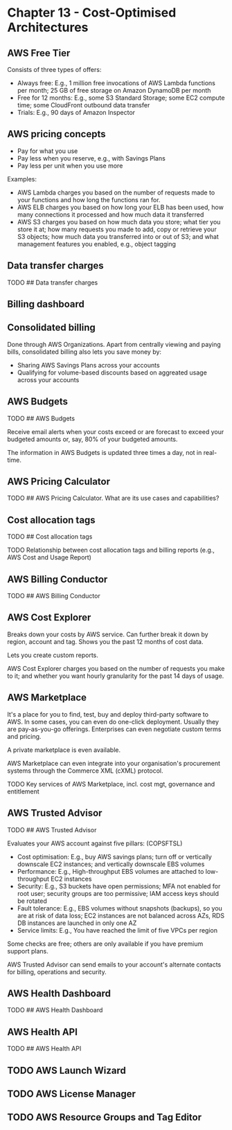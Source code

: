# Chapter 13 - Cost-Optimised Architectures

## AWS Free Tier

Consists of three types of offers:
* Always free: E.g., 1 million free invocations of AWS Lambda functions per month; 25 GB of free storage on Amazon DynamoDB per month
* Free for 12 months: E.g., some S3 Standard Storage; some EC2 compute time; some CloudFront outbound data transfer
* Trials: E.g., 90 days of Amazon Inspector

## AWS pricing concepts

* Pay for what you use
* Pay less when you reserve, e.g., with Savings Plans
* Pay less per unit when you use more

Examples:
* AWS Lambda charges you based on the number of requests made to your functions and how long the functions ran for.
* AWS ELB charges you based on how long your ELB has been used, how many connections it processed and how much data it transferred
* AWS S3 charges you based on how much data you store; what tier you store it at; how many requests you made to add, copy or retrieve your S3 objects; how much data you transferred into or out of S3; and what management features you enabled, e.g., object tagging

## Data transfer charges
TODO ## Data transfer charges

## Billing dashboard

## Consolidated billing

Done through AWS Organizations. Apart from centrally viewing and paying bills, consolidated billing also lets you save money by:
* Sharing AWS Savings Plans across your accounts
* Qualifying for volume-based discounts based on aggreated usage across your accounts

## AWS Budgets

TODO ## AWS Budgets

Receive email alerts when your costs exceed or are forecast to exceed your budgeted amounts or, say, 80% of your budgeted amounts.

The information in AWS Budgets is updated three times a day, not in real-time.

## AWS Pricing Calculator

TODO ## AWS Pricing Calculator. What are its use cases and capabilities?

## Cost allocation tags

TODO ## Cost allocation tags

TODO Relationship between cost allocation tags and billing reports (e.g., AWS Cost and Usage Report)

## AWS Billing Conductor

TODO ## AWS Billing Conductor

## AWS Cost Explorer

Breaks down your costs by AWS service. Can further break it down by region, account and tag. Shows you the past 12 months of cost data.

Lets you create custom reports.

AWS Cost Explorer charges you based on the number of requests you make to it; and whether you want hourly granularity for the past 14 days of usage.


## AWS Marketplace

It's a place for you to find, test, buy and deploy third-party software to AWS. In some cases, you can even do one-click deployment. Usually they are pay-as-you-go offerings. Enterprises can even negotiate custom terms and pricing.

A private marketplace is even available.

AWS Marketplace can even integrate into your organisation's procurement systems through the Commerce XML (cXML) protocol.

TODO Key services of AWS Marketplace, incl. cost mgt, governance and entitlement

## AWS Trusted Advisor

TODO ## AWS Trusted Advisor

Evaluates your AWS account against five pillars: (COPSFTSL)
* Cost optimisation: E.g., buy AWS savings plans; turn off or vertically downscale EC2 instances; and vertically downscale EBS volumes
* Performance: E.g., High-throughput EBS volumes are attached to low-throughput EC2 instances
* Security: E.g., S3 buckets have open permissions; MFA not enabled for root user; security groups are too permissive; IAM access keys should be rotated
* Fault tolerance: E.g., EBS volumes without snapshots (backups), so you are at risk of data loss; EC2 instances are not balanced across AZs, RDS DB instances are launched in only one AZ
* Service limits: E.g., You have reached the limit of five VPCs per region

Some checks are free; others are only available if you have premium support plans.

AWS Trusted Advisor can send emails to your account's alternate contacts for billing, operations and security.

## AWS Health Dashboard
TODO ## AWS Health Dashboard

## AWS Health API
TODO ## AWS Health API

## TODO AWS Launch Wizard

## TODO AWS License Manager

## TODO AWS Resource Groups and Tag Editor